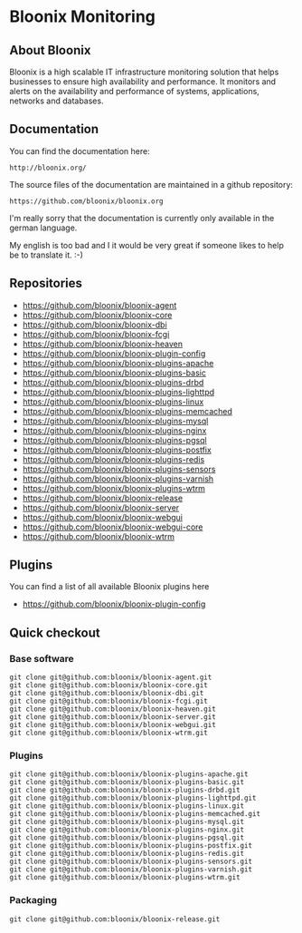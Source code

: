 # Bloonix Monitoring

## About Bloonix

Bloonix is a high scalable IT infrastructure monitoring solution that helps businesses to ensure high availability and performance.
It monitors and alerts on the availability and performance of systems, applications, networks and databases.

## Documentation

You can find the documentation here:

    http://bloonix.org/

The source files of the documentation are maintained in a github repository:

    https://github.com/bloonix/bloonix.org

I'm really sorry that the documentation is currently only available in the german language.

My english is too bad and I it would be very great if someone likes to help be to translate it. :-)

## Repositories

* https://github.com/bloonix/bloonix-agent
* https://github.com/bloonix/bloonix-core
* https://github.com/bloonix/bloonix-dbi
* https://github.com/bloonix/bloonix-fcgi
* https://github.com/bloonix/bloonix-heaven
* https://github.com/bloonix/bloonix-plugin-config
* https://github.com/bloonix/bloonix-plugins-apache
* https://github.com/bloonix/bloonix-plugins-basic
* https://github.com/bloonix/bloonix-plugins-drbd
* https://github.com/bloonix/bloonix-plugins-lighttpd
* https://github.com/bloonix/bloonix-plugins-linux
* https://github.com/bloonix/bloonix-plugins-memcached
* https://github.com/bloonix/bloonix-plugins-mysql
* https://github.com/bloonix/bloonix-plugins-nginx
* https://github.com/bloonix/bloonix-plugins-pgsql
* https://github.com/bloonix/bloonix-plugins-postfix
* https://github.com/bloonix/bloonix-plugins-redis
* https://github.com/bloonix/bloonix-plugins-sensors
* https://github.com/bloonix/bloonix-plugins-varnish
* https://github.com/bloonix/bloonix-plugins-wtrm
* https://github.com/bloonix/bloonix-release
* https://github.com/bloonix/bloonix-server
* https://github.com/bloonix/bloonix-webgui
* https://github.com/bloonix/bloonix-webgui-core
* https://github.com/bloonix/bloonix-wtrm

## Plugins

You can find a list of all available Bloonix plugins here

* https://github.com/bloonix/bloonix-plugin-config

## Quick checkout

### Base software

    git clone git@github.com:bloonix/bloonix-agent.git
    git clone git@github.com:bloonix/bloonix-core.git
    git clone git@github.com:bloonix/bloonix-dbi.git
    git clone git@github.com:bloonix/bloonix-fcgi.git
    git clone git@github.com:bloonix/bloonix-heaven.git
    git clone git@github.com:bloonix/bloonix-server.git
    git clone git@github.com:bloonix/bloonix-webgui.git
    git clone git@github.com:bloonix/bloonix-wtrm.git

### Plugins

    git clone git@github.com:bloonix/bloonix-plugins-apache.git
    git clone git@github.com:bloonix/bloonix-plugins-basic.git
    git clone git@github.com:bloonix/bloonix-plugins-drbd.git
    git clone git@github.com:bloonix/bloonix-plugins-lighttpd.git
    git clone git@github.com:bloonix/bloonix-plugins-linux.git
    git clone git@github.com:bloonix/bloonix-plugins-memcached.git
    git clone git@github.com:bloonix/bloonix-plugins-mysql.git
    git clone git@github.com:bloonix/bloonix-plugins-nginx.git
    git clone git@github.com:bloonix/bloonix-plugins-pgsql.git
    git clone git@github.com:bloonix/bloonix-plugins-postfix.git
    git clone git@github.com:bloonix/bloonix-plugins-redis.git
    git clone git@github.com:bloonix/bloonix-plugins-sensors.git
    git clone git@github.com:bloonix/bloonix-plugins-varnish.git
    git clone git@github.com:bloonix/bloonix-plugins-wtrm.git

### Packaging

    git clone git@github.com:bloonix/bloonix-release.git

